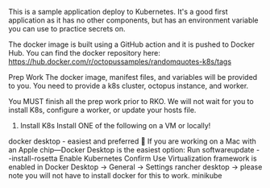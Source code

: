 This is a sample application deploy to Kubernetes. It's a good first application as it has no other components, but has an environment variable you can use to practice secrets on.

The docker image is built using a GitHub action and it is pushed to Docker Hub. You can find the docker repository here: https://hub.docker.com/r/octopussamples/randomquotes-k8s/tags

Prep Work
The docker image, manifest files, and variables will be provided to you. You need to provide a k8s cluster, octopus instance, and worker.

You MUST finish all the prep work prior to RKO. We will not wait for you to install K8s, configure a worker, or update your hosts file.

1. Install K8s
Install ONE of the following on a VM or locally!

docker desktop - easiest and preferred
🍎 If you are working on a Mac with an Apple chip—Docker Desktop is the easiest option:
Run softwareupdate --install-rosetta
Enable Kubernetes
Confirm Use Virtualization framework is enabled in Docker Desktop → General → Settings
rancher desktop -> please note you will not have to install docker for this to work.
minikube